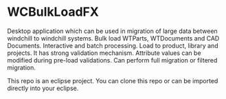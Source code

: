 # WCBulkLoadFX
Desktop application which can be used in migration of large data between windchill to windchill systems.
Bulk load WTParts, WTDocuments and CAD Documents.
Interactive and batch processing.
Load to product, library and projects.
It has strong validation mechanism.
Attribute values can be modified during pre-load validations.
Can perform full migration or filtered migration.

This repo is an eclipse project. You can clone this repo or can be imported directly into your eclipse.

